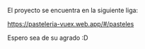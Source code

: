El proyecto se encuentra en la siguiente liga:

https://pasteleria-vuex.web.app/#/pasteles

Espero sea de su agrado :D
